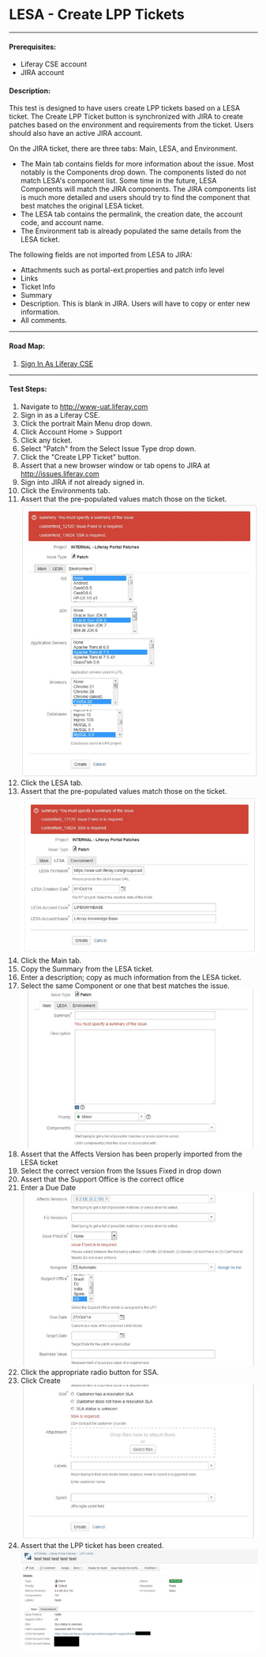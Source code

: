 LESA - Create LPP Tickets
=========================
****
#### Prerequisites: ####
* Liferay CSE account
* JIRA account

#### Description: ####
This test is designed to have users create LPP tickets based on a LESA ticket. The Create LPP Ticket button is synchronized with JIRA to create patches based on the environment and requirements from the ticket. Users should also have an active JIRA account. 

On the JIRA ticket, there are three tabs: Main, LESA, and Environment.

* The Main tab contains fields for more information about the issue. Most notably is the Components drop down. The components listed do not match LESA's component list. Some time in the future, LESA Components will match the JIRA components. The JIRA components list is much more detailed and users should try to find the component that best matches the original LESA ticket.
* The LESA tab contains the permalink, the creation date, the account code, and account name.
* The Environment tab is already populated the same details from the LESA ticket.

The following fields are not imported from LESA to JIRA:

* Attachments such as portal-ext.properties and patch info level 
* Links
* Ticket Info
* Summary
* Description. This is blank in JIRA. Users will have to copy or enter new information.
* All comments.

****
#### Road Map: ####
1. [Sign In As Liferay CSE](#SignInAsLiferayCSE)

****

#### Test Steps: ####
1. <a href="#SignInAsLiferayCSE" name="SignInAsLiferayCSE"></a>Navigate to http://www-uat.liferay.com
1. Sign in as a Liferay CSE.
1. Click the portrait Main Menu drop down.
1. Click Account Home > Support
1. Click any ticket.
1. Select "Patch" from the Select Issue Type drop down.
1. Click the "Create LPP Ticket" button.
1. Assert that a new browser window or tab opens to JIRA at http://issues.liferay.com
1. Sign into JIRA if not already signed in.
1. Click the Environments tab.
1. Assert that the pre-populated values match those on the ticket.    
![environments](../images/create-lpp-env.jpg)
1. Click the LESA tab.
1. Assert that the pre-populated values match those on the ticket.    
![LESA](../images/create-lpp-lesa.jpg)
1. Click the Main tab.
1. Copy the Summary from the LESA ticket.
1. Enter a description; copy as much information from the LESA ticket.
1. Select the same Component or one that best matches the issue.    
![main01](../images/create-lpp-main01.jpg)
1. Assert that the Affects Version has been properly imported from the LESA ticket
1. Select the correct version from the Issues Fixed in drop down
1. Assert that the Support Office is the correct office
1. Enter a Due Date    
![main02](../images/create-lpp-main02.jpg)
1. Click the appropriate radio button for SSA.
1. Click Create    
![main03](../images/create-lpp-main03.jpg)
1. Assert that the LPP ticket has been created.    
![jira](../images/create-lpp-jira.jpg)
